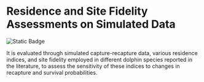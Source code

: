 # Residence and Site Fidelity Assessments on Simulated Data

<img alt="Static Badge" src="https://img.shields.io/badge/:badgeContent?style=for-the-badge&logoColor=red&label=date&labelColor=white&color=yellow">

It is evaluated through simulated capture-recapture data, various residence indices, and site fidelity employed in different dolphin species reported in the literature, to assess the sensitivity of these indices to changes in recapture and survival probabilities.
